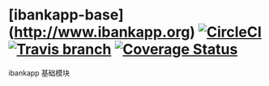 # [ibankapp-base] (http://www.ibankapp.org) [![CircleCI](https://circleci.com/gh/ibankapp/ibankapp-base.svg?style=svg)](https://circleci.com/gh/ibankapp/ibankapp-base)[![Travis branch](https://img.shields.io/travis/ibankapp/ibankapp-base.svg?maxAge=2592000?style=flat)](https://travis-ci.org/ibankapp/ibankapp-base) [![Coverage Status](https://img.shields.io/codecov/c/github/ibankapp/ibankapp-base.svg?style=flat)](https://codecov.io/gh/ibankapp/ibankapp-base)
ibankapp 基础模块
